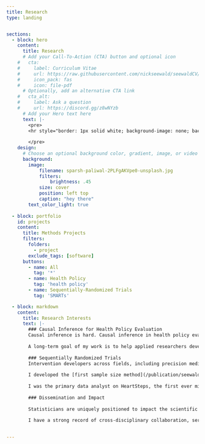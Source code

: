 ```yaml
---
title: Research
type: landing


sections:
  - block: hero
    content:
      title: Research
      # Add your Call-To-Action (CTA) button and optional icon
    #   cta:
    #     label: Curriculum Vitae
    #     url: https://raw.githubusercontent.com/nickseewald/seewaldCV/main/Seewald-Curriculum-Vitae.pdf
    #     icon_pack: fas
    #     icon: file-pdf
      # Optionally, add an alternative CTA link
    #   cta_alt:
    #     label: Ask a question
    #     url: https://discord.gg/z8wNYzb
      # Add your Hero text here
      text: |-
        <pre>
        <hr style="border: 1px solid white; background-image: none; background-color: white; border-radius: 1pt">
        
        </pre>
    design:
      # Choose an optional background color, gradient, image, or video
      background:
        image:
            filename: sparsh-paliwal-2PLFgAKVpe0-unsplash.jpg
            filters:
                brightness: .45
            size: cover
            position: left top
            caption: "hey there"
        text_color_light: true
  
  - block: portfolio
    id: projects
    content:
      title: Methods Projects
      filters:
        folders:
          - project
        exclude_tags: [software]
      buttons:
        - name: All
          tag: '*'
        - name: Health Policy
          tag: 'health policy'
        - name: Sequentially-Randomized Trials
          tag: 'SMARTs'

  - block: markdown
    content:
      title: Research Interests
      text: |-
        ### Causal Inference for Health Policy Evaluation
        Causal inference is hard. Causal inference in health policy evaluation is *very* hard. Important challenges in this area include heterogeneity across policies implemented by different units, the sometimes rapidly-changing contexts in which those policies are implemented, and small sample sizes (particularly if evaluating U.S. state-level policies). Additionally, there is often mismatch between available data, the estimands we as statisticians are able to identify from that data, and the needs of policymakers and other interested parties. I am interested in methodological and translational research that addresses practical questions faced by policy scholars doing evaluation work. 
        
        A long-term goal of my work is to help applied researchers develop a toolkit of methods for policy evaluation by clearly articulating methods’ strengths, weaknesses, and data requirements. Many methods papers in the space do not make clear their assumed data structure, creating a barrier for applied scholars seeking to use the method. My work pushes the field towards a culture of clarity around which methods to use and when.
        
        ### Sequentially Randomized Trials
        Intervention developers across fields, including precision medicine, are increasingly interested in developing sequences of treatments that can adapt to an individual's changing needs, much like standard clinical practice does. These sequences, commonly called dynamic treatment regimens (DTRs), can be developed using a sequential, multiple-assignment, randomized trial (SMART). SMARTs consist of multiple stages, each corresponding to a scientific question about treatment recommendations made by a DTR.6 As with any randomized trial, power and sample size considerations are critical in the design stage of a SMART; my work thus far has focused on building easy-to-use methods and tools for power analyses for SMARTs with longitudinal outcomes collected over the course of multiple stages of the trial.
        
        I developed the [first sample size method](/publication/seewald-sample-size-considerations-2019/) for two-stage SMARTs in which the primary aim is to compare the mean end-of-study outcomes of two embedded DTRs that recommend different first-stage treatments. Ongoing work involves studying the trade-offs between adding measurement occasions and increasing sample size to maximize power subject to an overall budget constraint.
        
        I was the primary data analyst on HeartSteps, the first ever micro-randomized trial (MRT), and co-developed a Shiny app for computing sample size for MRTs, under the direction of [Susan A. Murphy, PhD](http://people.seas.harvard.edu/~samurphy/). Through this work, I was also able to develop guidance on how to use automated systems to collect and manage research-grade data for MRTs.
        
        ### Dissemination and Impact
        
        Statisticians are uniquely positioned to impact the scientific process, and disseminating methods is a large component of that. I am dedicated to developing methods that can be used by a wide range of researchers. I have designed and (co-)facilitated several [workshops](tags/workshops/) on SMARTs and policy evaluation methods, and have 
        
        I have a strong record of cross-disciplinary collaboration, serving as a trainee on an NIH-funded training grant for cancer biostatistics (NIH 5T32CA083654-12, P.I. [Jeremy M.G. Taylor, PhD](https://sph.umich.edu/faculty-profiles/taylor-jeremy.html)) under the supervision of [Kelley M. Kidwell, PhD](https://sites.google.com/umich.edu/kidwell/home). As an undergraduate at the University of Notre Dame, I worked with [Seth N. Brown, PhD](https://chemistry.nd.edu/people/seth-n-brown/) on kinetics of reduction-oxidation reactions involving molybdenum complexes. I wrote my undergraduate thesis on Shannon entropy and its applications in combinatorics under the direction of [David Galvin, PhD](https://www3.nd.edu/~dgalvin1/).
    

---
```

